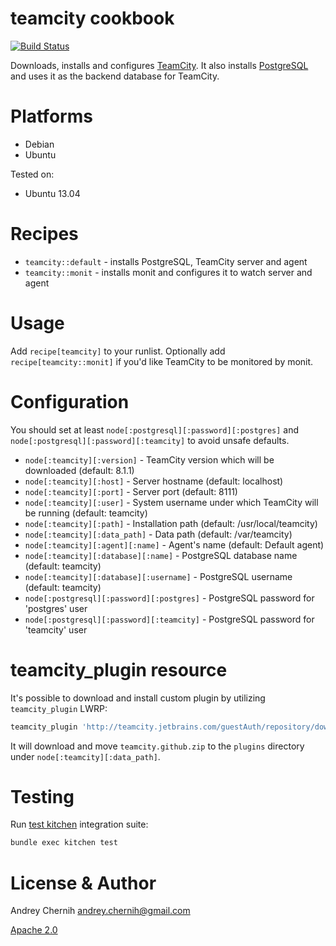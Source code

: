# teamcity cookbook
[![Build Status](https://travis-ci.org/andreychernih/chef-teamcity.png)](https://travis-ci.org/AndreyChernyh/chef-teamcity)

Downloads, installs and configures [TeamCity](http://www.jetbrains.com/teamcity/). It also installs [PostgreSQL](https://github.com/opscode-cookbooks/postgresql) and uses it as the backend database for TeamCity.

# Platforms
* Debian
* Ubuntu

Tested on:

* Ubuntu 13.04

# Recipes
* ```teamcity::default``` - installs PostgreSQL, TeamCity server and agent
* ```teamcity::monit``` - installs monit and configures it to watch server and agent

# Usage
Add ```recipe[teamcity]``` to your runlist. Optionally add ```recipe[teamcity::monit]``` if you'd like TeamCity to be monitored by monit.

# Configuration
You should set at least ```node[:postgresql][:password][:postgres]``` and ```node[:postgresql][:password][:teamcity]``` to avoid unsafe defaults.

* ```node[:teamcity][:version]``` - TeamCity version which will be downloaded (default: 8.1.1)
* ```node[:teamcity][:host]``` - Server hostname (default: localhost)
* ```node[:teamcity][:port]``` - Server port (default: 8111)
* ```node[:teamcity][:user]``` - System username under which TeamCity will be running (default: teamcity)
* ```node[:teamcity][:path]``` - Installation path (default: /usr/local/teamcity)
* ```node[:teamcity][:data_path]``` - Data path (default: /var/teamcity)
* ```node[:teamcity][:agent][:name]``` - Agent's name (default: Default agent)
* ```node[:teamcity][:database][:name]``` - PostgreSQL database name (default: teamcity)
* ```node[:teamcity][:database][:username]``` - PostgreSQL username (default: teamcity)
* ```node[:postgresql][:password][:postgres]``` - PostgreSQL password for 'postgres' user
* ```node[:postgresql][:password][:teamcity]``` - PostgreSQL password for 'teamcity' user

# teamcity_plugin resource

It's possible to download and install custom plugin by utilizing `teamcity_plugin` LWRP:

```ruby
teamcity_plugin 'http://teamcity.jetbrains.com/guestAuth/repository/download/bt398/lastest.lastSuccessful/teamcity.github.zip'
```

It will download and move `teamcity.github.zip` to the `plugins` directory under `node[:teamcity][:data_path]`.

# Testing

Run [test kitchen](https://github.com/opscode/test-kitchen) integration suite:

```bash
bundle exec kitchen test
```

# License & Author
Andrey Chernih [andrey.chernih@gmail.com](mailto:andrey.chernih@gmail.com)

[Apache 2.0](https://github.com/andreychernih/chef-secure-server/blob/master/LICENSE)
